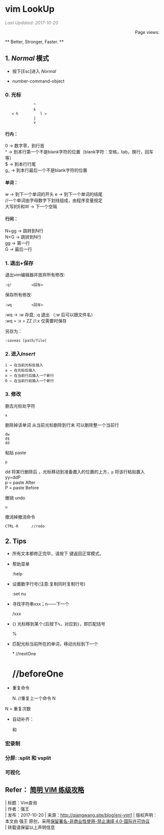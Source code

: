  # vim LookUp  

<i style="color:grey">Last Updated: 2017-10-20</i>  
<script async src="//dn-lbstatics.qbox.me/busuanzi/2.3/busuanzi.pure.mini.js"></script>
<span id="busuanzi_container_page_pv" style="float:right;">
  Page views: <span id="busuanzi_value_page_pv"></span>
</span><br>





** Better, Stronger, Faster. **







## 1. *Normal* 模式
* 按下[Esc]进入 *Normal*

* number-command-object


### 0. 光标

                 ^
                 k                    
       < h          l >                  
                 j                           
                 v

#### 行内：

0 → 数字零，到行首   
^ → 到本行第一个不是blank字符的位置（blank字符：空格，tab，换行，回车等）  
$ → 到本行行尾  
g_ → 到本行最后一个不是blank字符的位置  


#### 单词：

w → 到下一个单词的开头
e → 到下一个单词的结尾  
//一个单词由字母数字下划线组成，由程序变量规定  
大写的E和W → 下一个空隔

#### 行间：

N+gg → 跳转到N行  
N+G → 跳转到N行  
gg → 第一行  
G → 最后一行  





### 1. 退出+保存

退出vim编辑器并放弃所有修改∶

    :q!         <回车>
保存所有修改∶

    :wq         <回车>
 :wq → :w 存盘; :q 退出   （:w 后可以跟文件名）  
:wq  =  :x  = ZZ            //:x 仅需要时保存

另存为：

    :saveas [path/file]

### 2. 进入*Insert*

    i → 在当前光标处插入       
    a → 在光标后插入
    o → 在当前行后插入一个新行
    O → 在当前行前插入一个新行





### 3. 修改  

删去光标处字符
    
    x


删除掉该单词
从当前光标删除到行末
可以删除整一个当前行

    dw       
    d$      
    dd     


粘贴 paste  

    p
dd 将某行删除后 ，光标移动到准备置入的位置的上方，`p` 将该行粘贴置入    
yy=ddP  
p = paste After  
P = paste Before  


撤销  undo    

    u   
撤消掉撤消命令

    CTRL-R      //redo









## 2. Tips

* 所有文本都修正完毕，请按下 <ESC> 键返回正常模式。


* 帮助菜单

    :help <command>


* 设置数字行号(注意:复制同时复制行号)

    :set nu     


* 寻找字符串xxx；n——下一个

    /xxx       


* {} 光标移到某个`{`后按下`%`，对应到`}`，即匹配括号

    % 

* 匹配光标当前所在的单词，移动光标到下一个

    \*    //nextOne
    #       //beforeOne

* 重复命令

    N.  //重复上一个命令
    N<command>  

N = 重复次数



* 自动补齐：

     <C-n> 和 <C-p>



### 宏录制
### 分屏: :split 和 vsplit
### 可视化



## Refer： [简明 VIM 练级攻略](https://coolshell.cn/articles/5426.html)



| 标题：Vim查询  
| 作者：强王  
| 发布：2017-10-20
| 来源：http://qiangwang.site/blog/eni-vim1 
| 版权声明： 本文由 强王 原创，采用[保留署名-非商业性使用-禁止演绎 4.0-国际许可协议](https://creativecommons.org/licenses/by-nc-nd/4.0/deed.zh)  
| 转载请保留以上声明信息